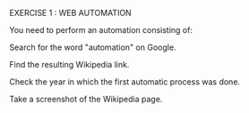 EXERCISE 1 : WEB AUTOMATION

You need to perform an automation consisting of:

Search for the word "automation" on Google.

Find the resulting Wikipedia link.

Check the year in which the first automatic process was done.

Take a screenshot of the Wikipedia page.
